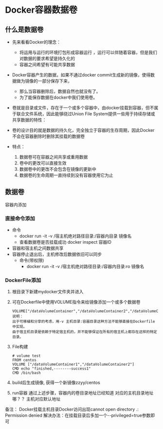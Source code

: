 # Docker容器数据卷

## 什么是数据卷

* 先来看看Docker的理念：
  * 将运用与运行的环境打包形成容器运行 ，运行可以伴随着容器，但是我们对数据的要求希望是持久化的
  * 容器之间希望有可能共享数据
* Docker容器产生的数据，如果不通过docker commit生成新的镜像，使得数据做为镜像的一部分保存下来，
  * 那么当容器删除后，数据自然也就没有了。
  * 为了能保存数据在docker中我们使用卷。

* 卷就是目录或文件，存在于一个或多个容器中，由docker挂载到容器，但不属于联合文件系统，因此能够绕过Union File System提供一些用于持续存储或共享数据的特性：
* 卷的设计目的就是数据的持久化，完全独立于容器的生存周期，因此Docker不会在容器删除时删除其挂载的数据卷
* 特点：
    1. 数据卷可在容器之间共享或重用数据
    2. 卷中的更改可以直接生效
    3. 数据卷中的更改不会包含在镜像的更新中
    4. 数据卷的生命周期一直持续到没有容器使用它为止

## 数据卷

容器内添加

### 直接命令添加

* 命令
  * docker run -it -v /宿主机绝对路径目录:/容器内目录      镜像名
  * 查看数据卷是否挂载成功 docker inspect 容器ID
* 容器和宿主机之间数据共享
* 容器停止退出后，主机修改后数据依旧可以同步
  * 命令(带权限)
    * docker run -it -v /宿主机绝对路径目录:/容器内目录:ro 镜像名

### DockerFile添加

1. 根目录下新建mydocker文件夹并进入
2. 可在Dockerfile中使用VOLUME指令来给镜像添加一个或多个数据卷

    ```docker
    VOLUME["/dataVolumeContainer","/dataVolumeContainer2","/dataVolumeContainer3"]
    说明：
    出于可移植和分享的考虑，用-v 主机目录:容器目录这种方法不能够直接在Dockerfile中实现。
    由于宿主机目录是依赖于特定宿主机的，并不能够保证在所有的宿主机上都存在这样的特定目录。
    ```

3. File构建

    ```docker
    # volume test
    FROM centos
    VOLUME ["/dataVolumeContainer1","/dataVolumeContainer2"]
    CMD echo "finished,--------success1"
    CMD /bin/bash
    ```

4. build后生成镜像, 获得一个新镜像zzyy/centos
5. run容器
通过上述步骤，容器内的卷目录地址已经知道
对应的主机目录地址哪？？
主机对应默认地址

备注：
Docker挂载主机目录Docker访问出现cannot open directory .: Permission denied
解决办法：在挂载目录后多加一个--privileged=true参数即可
